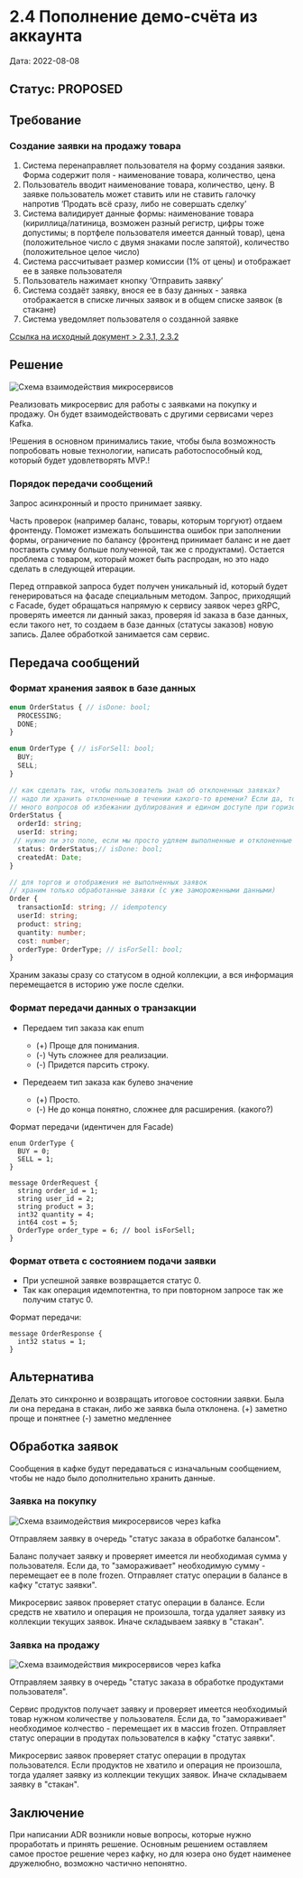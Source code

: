 # 2.4 Пополнение демо-счёта из аккаунта

Дата: 2022-08-08

## Статус: PROPOSED

## Требование

### Создание заявки на продажу товара
1. Система перенаправляет пользователя на форму создания заявки. Форма содержит поля - наименование товара, количество, цена
2. Пользователь вводит наименование товара, количество, цену. В заявке пользователь может ставить или не ставить галочку напротив ‘Продать всё сразу, либо не совершать сделку’
3. Система валидирует данные формы: наименование товара (кириллица/латиница, возможен разный регистр, цифры тоже допустимы; в портфеле пользователя имеется данный товар),  цена (положительное число с двумя знаками после запятой), количество (положительное целое число)
4. Система рассчитывает размер комиссии (1% от цены) и отображает ее в заявке пользователя
5. Пользователь нажимает кнопку ‘Отправить заявку’
6. Система создаёт заявку, внося ее в базу данных - заявка отображается в списке личных заявок и в общем списке заявок (в стакане) 
7. Система уведомляет пользователя о созданной заявке

[Ссылка на исходный документ > 2.3.1, 2.3.2](https://docs.google.com/document/d/1HwW4-Q8kIadQPA3vRosXDwSpWbfjIRJMwdgL5OhvnXY/edit#bookmark=id.j5hh0iuxkkrt)

## Решение

![Схема взаимодействия микросервисов](./img/order-scheme.png)

Реализовать микросервис для работы с заявками на покупку и продажу. Он будет взаимодействовать с другими сервисами через Kafka.

!Решения в основном принимались такие, чтобы была возможность попробовать новые технологии, написать работоспособный код, который будет удовлетворять MVP.!

### Порядок передачи сообщений

Запрос асинхронный и просто принимает заявку.

Часть проверок (например баланс, товары, которым торгуют) отдаем фронтенду. Поможет измежать большинства ошибок при заполнении формы, ограничение по балансу (фронтенд принимает баланс и не дает поставить сумму больше полученной, так же с продуктами). Остается проблема с товаром, который может быть распродан, но это надо сделать в следующей итерации.

Перед отправкой запроса будет получен уникальный id, который будет генерироваться на фасаде специальным методом.
Запрос, приходящий с Facade, будет обращаться напрямую к сервису заявок через gRPC, проверять имеется ли данный заказ, проверяя id заказа в базе данных, если такого нет, то создаем в базе данных (статусы заказов) новую запись. Далее обработкой занимается сам сервис.

## Передача сообщений

### Формат хранения заявок в базе данных

```ts
enum OrderStatus { // isDone: bool; 
  PROCESSING;
  DONE;
}

enum OrderType { // isForSell: bool;
  BUY;
  SELL;
}

// как сделать так, чтобы пользователь знал об отклоненных заявках?
// надо ли хранить отклоненные в течении какого-то времени? Если да, то где хранить информацию о нем? Сразу в том же месте?
// много вопросов об избежании дублирования и едином доступе при горизонтальном масштабировании, не создавя для этого отдельный сервис
OrderStatus {
  orderId: string;
  userId: string;
 // нужно ли это поле, если мы просто удляем выполненные и отклоненные заказы из этого списка?
  status: OrderStatus;// isDone: bool; 
  createdAt: Date;
}

// для торгов и отображения не выполненных заявок
// храним только обработанные заявки (с уже замороженными данными)
Order {
  transactionId: string; // idempotency
  userId: string;
  product: string;
  quantity: number;
  cost: number;
  orderType: OrderType; // isForSell: bool;
}
```

Храним заказы сразу со статусом в одной коллекции, а вся информация перемещается в историю уже после сделки.

### Формат передачи данных о транзакции

- Передаем тип заказа как enum
  + (+) Проще для понимания.
  + (-) Чуть сложнее для реализации. 
  + (-) Придется парсить строку.

- Передеаем тип заказа как булево значение
  + (+) Просто.
  + (-) Не до конца понятно, сложнее для расширения. (какого?)

Формат передачи (идентичен для Facade)
```proto3
enum OrderType {
  BUY = 0;
  SELL = 1;
}

message OrderRequest {
  string order_id = 1;
  string user_id = 2;
  string product = 3;
  int32 quantity = 4;
  int64 cost = 5;
  OrderType order_type = 6; // bool isForSell;
}
```

### Формат ответа с состоянием подачи заявки
- При успешной заявке возвращается статус 0.
- Так как операция идемпотентна, то при повторном запросе так же получим статус 0.

Формат передачи:
```proto3
message OrderResponse {
  int32 status = 1;
}
```

## Альтернатива

Делать это синхронно и возвращать итоговое состоянии заявки. Была ли она передана в стакан, либо же заявка была отклонена.
(+) заметно проще и понятнее
(-) заметно медленнее

## Обработка заявок

Сообщения в кафке будут передаваться с изначальным сообщением, чтобы не надо было дополнительно хранить данные.

### Заявка на покупку

![Схема взаимодействия микросервисов через kafka](./img/order-balance-kafka.png)

Отправляем заявку в очередь "статус заказа в обработке балансом".

Баланс получает заявку и проверяет имеется ли необходимая сумма у пользователя.
Если да, то "замораживает" необходимую сумму - перемещает ее в поле frozen.
Отправляет статус операции в балансе в кафку "статус заявки".

Микросервис заявок проверяет статус операции в балансе. Если средств не хватило и операция не произошла, тогда удаляет заявку из коллекции текущих заявок.
Иначе складываем заявку в "стакан".

### Заявка на продажу

![Схема взаимодействия микросервисов через kafka](./img/order-products-kafka.png)

Отправляем заявку в очередь "статус заказа в обработке продуктами пользователя".

Сервис продуктов получает заявку и проверяет имеется необходимый товар нужном количестве у пользователя.
Если да, то "замораживает" необходимое колчество - перемещает их в массив frozen.
Отправляет статус операции в продутах пользователся в кафку "статус заявки".

Микросервис заявок проверяет статус операции в продутах пользователся. Если продуктов не хватило и операция не произошла, тогда удаляет заявку из коллекции текущих заявок.
Иначе складываем заявку в "стакан".

## Заключение

При написании ADR возникли новые вопросы, которые нужно проработать и принять решение. Основным решением оставляем самое простое решение через кафку, но для юзера оно будет наименее дружелюбно, возможно частично непонятно.